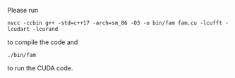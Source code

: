 Please run
```
nvcc -ccbin g++ -std=c++17 -arch=sm_86 -O3 -o bin/fam fam.cu -lcufft -lcudart -lcurand
```
to compile the code
and
```
./bin/fam
```
to run the CUDA code.